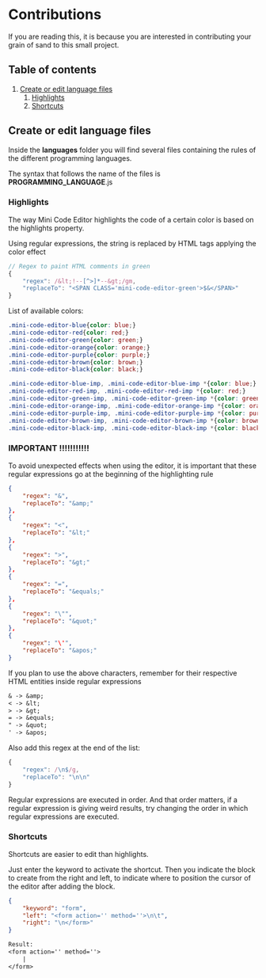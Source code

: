 # Contributions

If you are reading this, it is because you are interested in contributing your grain of sand to this small project.

## Table of contents
1.  [Create or edit language files](#create-or-edit-language-files)
    1. [Highlights](#highlights)
    1. [Shortcuts](#shortcuts)

## Create or edit language files

Inside the **languages** folder you will find several files containing the rules of the different programming languages.


The syntax that follows the name of the files is **PROGRAMMING_LANGUAGE**.js

### Highlights
The way Mini Code Editor highlights the code of a certain color is based on the highlights property.

Using regular expressions, the string is replaced by HTML tags applying the color effect

```js
// Regex to paint HTML comments in green
{
    "regex": /&lt;!--[^>]*--&gt;/gm,
    "replaceTo": "<SPAN CLASS='mini-code-editor-green'>$&</SPAN>"
}
```

List of available colors:
```css
.mini-code-editor-blue{color: blue;}
.mini-code-editor-red{color: red;}
.mini-code-editor-green{color: green;}
.mini-code-editor-orange{color: orange;}
.mini-code-editor-purple{color: purple;}
.mini-code-editor-brown{color: brown;}
.mini-code-editor-black{color: black;}

.mini-code-editor-blue-imp, .mini-code-editor-blue-imp *{color: blue;}
.mini-code-editor-red-imp, .mini-code-editor-red-imp *{color: red;}
.mini-code-editor-green-imp, .mini-code-editor-green-imp *{color: green;}
.mini-code-editor-orange-imp, .mini-code-editor-orange-imp *{color: orange;}
.mini-code-editor-purple-imp, .mini-code-editor-purple-imp *{color: purple;}
.mini-code-editor-brown-imp, .mini-code-editor-brown-imp *{color: brown;}
.mini-code-editor-black-imp, .mini-code-editor-black-imp *{color: black;}
```

### IMPORTANT !!!!!!!!!!!

To avoid unexpected effects when using the editor, it is important that these regular expressions go at the beginning of the highlighting rule

```json
{
    "regex": "&",
    "replaceTo": "&amp;"
},
{
    "regex": "<",
    "replaceTo": "&lt;"
},
{
    "regex": ">",
    "replaceTo": "&gt;"
},
{
    "regex": "=",
    "replaceTo": "&equals;"
},
{
    "regex": "\"",
    "replaceTo": "&quot;"
},
{
    "regex": "\'",
    "replaceTo": "&apos;"
}
```

If you plan to use the above characters, remember for their respective HTML entities inside regular expressions

```txt
& -> &amp;
< -> &lt;
> -> &gt;
= -> &equals;
" -> &quot;
' -> &apos;
```

Also add this regex at the end of the list:
```js
{
    "regex": /\n$/g,
    "replaceTo": "\n\n"
}
```

Regular expressions are executed in order. And that order matters, if a regular expression is giving weird results, try changing the order in which regular expressions are executed.

### Shortcuts

Shortcuts are easier to edit than highlights.

Just enter the keyword to activate the shortcut. Then you indicate the block to create from the right and left, to indicate where to position the cursor of the editor after adding the block.

```json
{
    "keyword": "form",
    "left": "<form action='' method=''>\n\t",
    "right": "\n</form>"
}
```

```txt
Result:
<form action='' method=''>
    |
</form>
```
